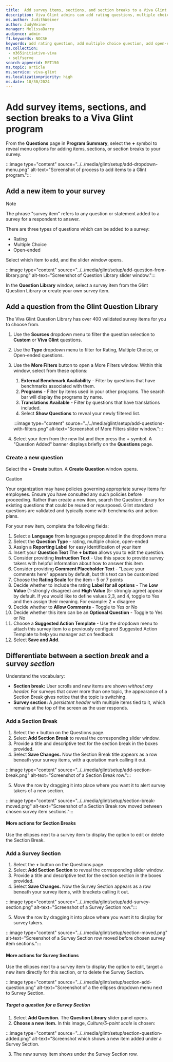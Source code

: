 ```yaml
---
title:  Add survey items, sections, and section breaks to a Viva Glint program
description: Viva Glint admins can add rating questions, multiple choice questions, open-ended questions, or section breaks to a prepopulated template or to a blank survey template.
ms.author: JudithWeiner
author: JudyWeiner
manager: MelissaBarry
audience: admin
f1.keywords: NOCSH
keywords: add rating question, add multiple choice question, add open-ended question, add section break, survey item, survey section
ms.collection: 
 - m365initiative-viva
 - selfserve
search-appverid: MET150
ms.topic: article
ms.service: viva-glint
ms.localizationpriority: high
ms.date: 10/30/2024
---
```


# Add survey items, sections, and section breaks to a Viva Glint program

From the **Questions** page in **Program Summary**, select the **+** symbol to reveal menu options for adding items, sections, or section breaks to your survey. 

:::image type="content" source="../../media/glint/setup/add-dropdown-menu.png" alt-text="Screenshot of process to add items to a Glint program.":::

 ## Add a new item to your survey

> [!NOTE]
> The phrase "survey item" refers to any question or statement added to a survey for a respondent to answer. 

There are three types of questions which can be added to a survey:
 - Rating
 - Multiple Choice
 - Open-ended

Select which item to add, and the slider window opens.

:::image type="content" source="../../media/glint/setup/add-question-from-library.png" alt-text="Screenshot of Question Library slider window.":::

In the **Question Library** window, select a survey item from the Glint Question Library or create your own survey item.

## Add a question from the Glint Question Library

The Viva Glint Question Library has over 400 validated survey items for you to choose from.

1. Use the **Sources** dropdown menu to filter the question selection to **Custom** or **Viva Glint** questions.
1. Use the **Type** dropdown menu to filter for Rating, Multiple Choice, or Open-ended questions.
1. Use the **More Filters** button to open a More Filters window. Within this window, select from these options:
   1. **External Benchmark Availability** - Filter by questions that have benchmarks associated with them.
   1. **Programs** - Filter by items used in your other programs. The search bar will display the programs by name.
   1. **Translations Available** - Filter by questions that have translations included.
   1. Select **Show Questions** to reveal your newly filtered list.
      
   :::image type="content" source="../../media/glint/setup/add-questions-with-filters.png" alt-text="Screenshot of More Filters slider window.":::
   
1. Select your item from the new list and then press the **+** symbol. A "Question Added" banner displays briefly on the **Questions** page.

### Create a new question

Select the **+ Create** button. A **Create Question** window opens.
   
> [!CAUTION]
> Your organization may have policies governing appropriate survey items for employees. Ensure you have consulted any such policies before proceeding. Rather than create a new item, search the Question Library for existing questions that could be reused or repurposed. Glint standard questions are validated and typically come with benchmarks and action plans. 

For your new item, complete the following fields:
1. Select a **Language** from languages prepopulated in the dropdown menu
1. Select the **Question Type** - rating, multiple choice, open-ended
1. Assign a **Reporting Label** for easy identification of your item
1. Insert your **Question Text**  The **+ button** allows you to edit the question. 
1. Consider providing **Instruction Text** - Use this space to provide survey takers with helpful information about how to answer this item
1. Consider providing **Comment Placeholder Text** - "Leave your comments here" appears by default, but this text can be customized
1. Choose the **Rating Scale** for the item - 5 or 7 points
1. Decide whether to include the rating **Label for all options** - The **Low Value** (1-strongly disagree) and **High Value** (5- strongly agree) appear by default. If you would like to define values 2,3, and 4, toggle to Yes and then assign their meaning. For example: 2 = disagree
1. Decide whether to **Allow Comments** - Toggle to Yes or No
1. Decide whether this item can be an **Optional Question** - Toggle to Yes or No
1. Choose a **Suggested Action Template** - Use the dropdown menu to attach this survey item to a previously configured Suggested Action Template to help you manager act on feedback
1. Select **Save and Add**.

## Differentiate between a section *break* and a survey *section*

Understand the vocabulary:
 - **Section break:** User scrolls and new items are shown *without any header.* For surveys that cover more than one topic, the appearance of a Section Break gives notice that the topic is switching.
- **Survey section:** A *persistent header* with multiple items tied to it, which remains at the top of the screen as the user responds.

### Add a Section Break 

1. Select the **+** button on the Questions page.
2. Select **Add Section Break** to reveal the corresponding slider window.
3. Provide a title and descriptive text for the section break in the boxes provided.
4. Select **Save Changes.** Now the Section Break title appears as a row beneath your survey items, with a quotation mark calling it out.

:::image type="content" source="../../media/glint/setup/add-section-break.png" alt-text="Screenshot of a Section Break row.":::

5. Move the row by dragging it into place where you want it to alert survey takers of a new section.

:::image type="content" source="../../media/glint/setup/section-break-moved.png" alt-text="Screenshot of a Section Break row moved between chosen survey item sections.":::

#### More actions for Section Breaks

Use the ellipses next to a survey item to display the option to edit or delete the Section Break.

### Add a Survey Section

1. Select the **+** button on the Questions page.
2. Select **Add Section Section** to reveal the corresponding slider window.
3. Provide a title and descriptive text for the section section in the boxes provided.
4. Select **Save Changes.** Now the Survey Section appears as a row beneath your survey items, with brackets calling it out.

:::image type="content" source="../../media/glint/setup/add-survey-section.png" alt-text="Screenshot of a Survey Section row.":::

5. Move the row by dragging it into place where you want it to display for survey takers.

:::image type="content" source="../../media/glint/setup/section-moved.png" alt-text="Screenshot of a Survey Section row moved before chosen survey item sections.":::

#### More actions for Survey Sections

Use the ellipses next to a survey item to display the option to edit, target a new item directly for this section, or to delete the Survey Section.

:::image type="content" source="../../media/glint/setup/section-add-question.png" alt-text="Screenshot of a the ellipses dropdown menu next to Survey Section.

##### Target a question for a Survey Section

1. Select **Add Question.** The **Question Library** slider panel opens.
2. **Choose a new item.** In this image, *Culture/5-point scale* is chosen:

:::image type="content" source="../../media/glint/setup/section-question-added.png" alt-text="Screenshot which shows a new item added under a Survey Section.

3. The new survey item shows under the Survey Section row.







 

 



 

 

